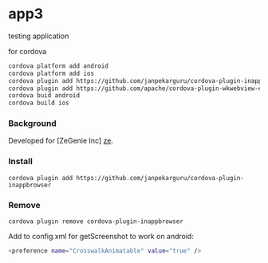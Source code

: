# app3
testing application

for cordova
```sh 
cordova platform add android
cordova platform add ios
cordova plugin add https://github.com/janpekarguru/cordova-plugin-inappbrowser
cordova plugin add https://github.com/apache/cordova-plugin-wkwebview-engine
cordova buid android
cordova build ios
```


### Background
Developed for [ZeGenie Inc] [ze].

### Install
    cordova plugin add https://github.com/janpekarguru/cordova-plugin-inappbrowser
### Remove
    cordova plugin remove cordova-plugin-inappbrowser


Add to config.xml for getScreenshot to work on android:
```sh 
<preference name="CrosswalkAnimatable" value="true" />	
```




   
   [ze]: <http://www.zegenie.com>
